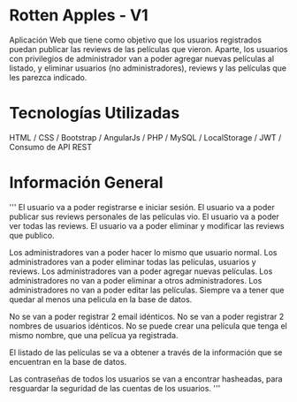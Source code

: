 # Rotten Apples - V1
Aplicación Web que tiene como objetivo que los usuarios registrados puedan publicar las reviews de las películas que vieron.
Aparte, los usuarios con privilegios de administrador van a poder agregar nuevas películas al listado, y eliminar usuarios (no administradores), reviews y las películas que les parezca indicado.

# Tecnologías Utilizadas
HTML / CSS / Bootstrap / AngularJs / PHP / MySQL / LocalStorage / JWT / Consumo de API REST

# Información General
'''
El usuario va a poder registrarse e iniciar sesión.
El usuario va a poder publicar sus reviews personales de las películas vio.
El usuario va a poder ver todas las reviews.
El usuario va a poder eliminar y modificar las reviews que publico.

Los administradores van a poder hacer lo mismo que usuario normal.
Los administradores van a poder eliminar todas las películas, usuarios y reviews.
Los administradores van a poder agregar nuevas películas.
Los administradores no van a poder eliminar a otros administradores.
Los administradores no van a poder editar las películas.
Siempre va a tener que quedar al menos una pelicula en la base de datos.

No se van a poder registrar 2 email idénticos.
No se van a poder registrar 2 nombres de usuarios idénticos.
No se puede crear una película que tenga el mismo nombre, que una pelícua ya registrada.

El listado de las películas se va a obtener a través de la información que se encuentran en la base de datos.

Las contraseñas de todos los usuarios se van a encontrar hasheadas, para resguardar la seguridad de las cuentas de los usuarios.
'''